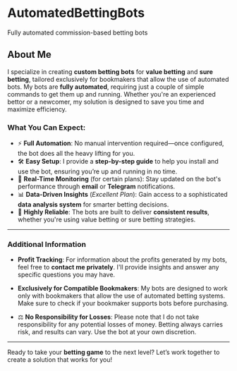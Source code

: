 # AutomatedBettingBots
Fully automated commission-based betting bots

## About Me

I specialize in creating **custom betting bots** for **value betting** and **sure betting**, tailored exclusively for bookmakers that allow the use of automated bots. My bots are **fully automated**, requiring just a couple of simple commands to get them up and running. Whether you're an experienced bettor or a newcomer, my solution is designed to save you time and maximize efficiency.

### What You Can Expect:

- ⚡ **Full Automation**: No manual intervention required—once configured, the bot does all the heavy lifting for you.  
- 🛠️ **Easy Setup**: I provide a **step-by-step guide** to help you install and use the bot, ensuring you’re up and running in no time.  
- 📡 **Real-Time Monitoring** (for certain plans): Stay updated on the bot's performance through **email** or **Telegram** notifications.  
- 📊 **Data-Driven Insights** (*Excellent Plan*): Gain access to a sophisticated **data analysis system** for smarter betting decisions.  
- 🎯 **Highly Reliable**: The bots are built to deliver **consistent results**, whether you're using value betting or sure betting strategies.

---
 

### Additional Information

- **Profit Tracking**: For information about the profits generated by my bots, feel free to **contact me privately**. I'll provide insights and answer any specific questions you may have.  
- **Exclusively for Compatible Bookmakers**: My bots are designed to work only with bookmakers that allow the use of automated betting systems. Make sure to check if your bookmaker supports bots before purchasing.

- ⚖️ **No Responsibility for Losses**: Please note that I do not take responsibility for any potential losses of money. Betting always carries risk, and results can vary. Use the bot at your own discretion.

---

Ready to take your **betting game** to the next level? Let’s work together to create a solution that works for you!
